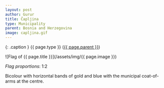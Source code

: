 ```yaml
---
layout: post
author: Gurur
title: Čapljina
type: Municipality
parent: Bosnia and Herzegovina
image: capljina.gif
---
```

{: .caption }
{{ page.type }} ([{{ page.parent }}](/2019/03/30/bosnia-and-herzegovina.html))

![Flag of {{ page.title }}](/assets/img/{{ page.image }})

*Flag proportions*: 1:2

Bicolour with horizontal bands of gold and blue with the municipal coat-of-arms at the centre.